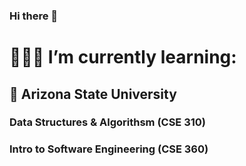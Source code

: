 ### Hi there 👋

<!--
**ellarushing/ellarushing** is a ✨ _special_ ✨ repository because its `README.md` (this file) appears on your GitHub profile.

Here are some ideas to get you started:

- 🔭 I’m currently working on ...
- 🌱 I’m currently learning ...
- 👯 I’m looking to collaborate on ...
- 🤔 I’m looking for help with ...
- 💬 Ask me about ...
- 📫 How to reach me: ...
- 😄 Pronouns: ...
- ⚡ Fun fact: ...
-->
# 👩🏻‍💻 I’m currently learning: 
  ##  🔱 Arizona State University 
  ###    Data Structures & Algorithsm  (CSE 310) 
 ###     Intro to Software Engineering (CSE 360)
      
